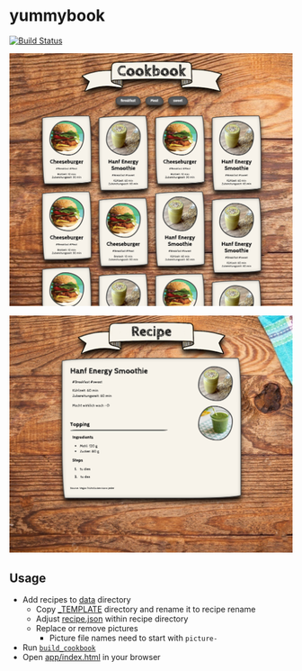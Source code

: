 # yummybook
[![Build Status](https://travis-ci.com/qoomon/yummybook.svg?branch=master)](https://travis-ci.com/qoomon/yummybook)

![Main](/doc/screenshots/main.png)

![Recipe](/doc/screenshots/recipe.png)

## Usage
* Add recipes to [data](data) directory
  * Copy [_TEMPLATE](_TEMPLATE) directory and rename it to recipe rename
  * Adjust [recipe.json](_TEMPLATE/recipe.json) within recipe directory
  * Replace or remove pictures
    * Picture file names need to start with `picture-`
* Run [`build_cookbook`](build_cookbook)
* Open [app/index.html](app/index.html) in your browser